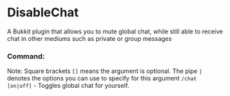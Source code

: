 # DisableChat
A Bukkit plugin that allows you to mute global chat, while still able to receive chat in other mediums such as private or group messages

### Command:
Note: Square brackets `[]` means the argument is optional. The pipe `|` denotes the options you can use to specify for this argument
`/chat [on|off]` - Toggles global chat for yourself.
